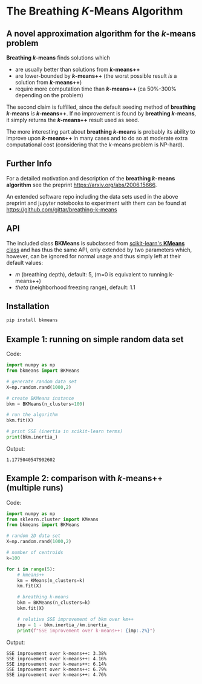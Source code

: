 # The Breathing *K*-Means Algorithm

## A novel approximation algorithm for the *k*-means problem

**Breathing *k*-means** finds solutions which
* are usually better than solutions from ***k*-means++**
* are lower-bounded by ***k*-means++** (the worst possible result *is* a solution from ***k*-means++**)
* require more computation time than ***k*-means++** (ca 50%-300% depending on the problem)

The second claim is fulfilled, since 
the default seeding method of **breathing *k*-means** *is* ***k*-means++**.  If no improvement is found by **breathing *k*-means**, it simply returns the ***k*-means++** result used as seed.

The more interesting part about **breathing *k*-means** is probably its ability to improve upon ***k*-means++** in many cases and to do so at moderate  extra computational cost  (considering that the *k*-means problem is NP-hard).

## Further Info
For a detailed motivation and description of the **breathing *k*-means algorithm** see the preprint https://arxiv.org/abs/2006.15666. 

An extended software repo including the data sets used in the above preprint and jupyter notebooks to experiment with them can be found at https://github.com/gittar/breathing-k-means

## API
The included class **BKMeans** is subclassed from [scikit-learn's **KMeans** class](https://scikit-learn.org/stable/modules/generated/sklearn.cluster.KMeans.html)
and has thus the same API, only extended by two parameters which, however, can be ignored for normal usage and thus simply left at their default values:

* *m* (breathing depth), default: 5, (m=0 is equivalent to running k-means++)
* *theta* (neighborhood freezing range), default: 1.1


## Installation

```bash
pip install bkmeans
```
## Example 1: running on simple random data set
Code:
```python
import numpy as np
from bkmeans import BKMeans

# generate random data set
X=np.random.rand(1000,2)

# create BKMeans instance
bkm = BKMeans(n_clusters=100)

# run the algorithm
bkm.fit(X)

# print SSE (inertia in scikit-learn terms)
print(bkm.inertia_)
```
Output:
```
1.1775040547902602
```

## Example 2: comparison with *k*-means++ (multiple runs)
Code:
```python
import numpy as np
from sklearn.cluster import KMeans
from bkmeans import BKMeans

# random 2D data set
X=np.random.rand(1000,2)

# number of centroids
k=100

for i in range(5):
    # kmeans++
    km = KMeans(n_clusters=k)
    km.fit(X)

    # breathing k-means
    bkm = BKMeans(n_clusters=k)
    bkm.fit(X)

    # relative SSE improvement of bkm over km++
    imp = 1 - bkm.inertia_/km.inertia_
    print(f"SSE improvement over k-means++: {imp:.2%}")
```
Output:

```
SSE improvement over k-means++: 3.38%
SSE improvement over k-means++: 4.16%
SSE improvement over k-means++: 6.14%
SSE improvement over k-means++: 6.79%
SSE improvement over k-means++: 4.76%
```


